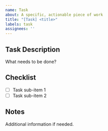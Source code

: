 ```yaml
---
name: Task
about: A specific, actionable piece of work
title: "[Task] <title>"
labels: task
assignees: ''
---
```


## Task Description

What needs to be done?

## Checklist

- [ ] Task sub-item 1
- [ ] Task sub-item 2

## Notes

Additional information if needed.

